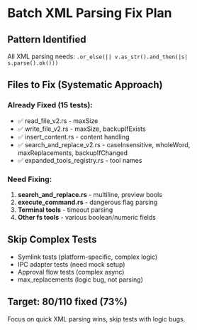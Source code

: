 # Batch XML Parsing Fix Plan

## Pattern Identified
All XML parsing needs: `.or_else(|| v.as_str().and_then(|s| s.parse().ok()))`

## Files to Fix (Systematic Approach)

### Already Fixed (15 tests):
- ✅ read_file_v2.rs - maxSize
- ✅ write_file_v2.rs - maxSize, backupIfExists
- ✅ insert_content.rs - content handling
- ✅ search_and_replace_v2.rs - caseInsensitive, wholeWord, maxReplacements, backupIfChanged
- ✅ expanded_tools_registry.rs - tool names

### Need Fixing:
1. **search_and_replace.rs** - multiline, preview bools
2. **execute_command.rs** - dangerous flag parsing
3. **Terminal tools** - timeout parsing
4. **Other fs tools** - various boolean/numeric fields

## Skip Complex Tests
- Symlink tests (platform-specific, complex logic)
- IPC adapter tests (need mock setup)
- Approval flow tests (complex async)
- max_replacements (logic bug, not parsing)

## Target: 80/110 fixed (73%)
Focus on quick XML parsing wins, skip tests with logic bugs.
